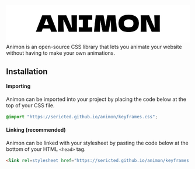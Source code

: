 
![Logo](https://raw.githubusercontent.com/Sericted/animon/main/images/Animon.png)
Animon is an open-source CSS library that lets you animate your website without having to make your own animations.
## Installation

#### Importing

Animon can be imported into your project by placing the code below at the top of your CSS file.

```css
@import "https://sericted.github.io/animon/keyframes.css";
```

#### Linking (recommended)

Animon can be linked with your stylesheet by pasting the code below at the bottom of your HTML ```<head>``` tag.

```html
<link rel=stylesheet href="https://sericted.github.io/animon/keyframes.css">
```
